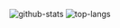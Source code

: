 ![github-stats](https://github-readme-stats.vercel.app/api?username=ucan-lab&show_icons=true&theme=monokai)
![top-langs](https://github-readme-stats.vercel.app/api/top-langs/?username=ucan-lab&theme=monokai)
